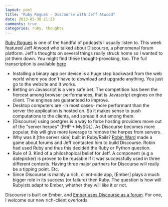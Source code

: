 ```yaml
---
layout: post
title: "Ruby Rogues - Discourse with Jeff Atwood"
date: 2013-05-30 21:23
comments: true
categories: ruby, thoughts
---
```

[Ruby Rogues][1] is one of the handful of podcasts I usually listen to. This week featured Jeff Atwood who talked about
Discourse, a phenomenal forum platform. Jeff's thoughts on several things really struck home so I wanted to jot them down.
You might find these thought-provoking, too. The full transcription is available [here](http://rubyrogues.com/106-rr-discourse-with-jeff-atwood/#more-1341)

* Installing a binary app per device is a huge step backward from the web world where you don't have to download and upgrade anything. You just go to the website and it works.
* Betting on Javascript is a very safe bet. The competition has been the fiercest among browser performances, that is Javascript engines on the client. The engines are guaranteed to improve.
* Desktop computers are -in most cases- more performant than the server the application is hosted on. So it makes sense to push computations to the clients, and spread it out among them.
* [Discourse] using postgres is a way to force hosting providers move out of the "server herpes" (PHP + MySQL). As Discourse becomes more popular, this will give more leverage to remove the herpes from servers.
* Why was it [the server side] built in Ruby/Rails? [Robin Ward][2] made a game about forums and Jeff contacted him to build Discourse. Robin had used Ruby and thus this decided the Ruby or Python question.
* Rule of 3. Kind of a philoshopical belief for Jeff. A component (e.g a datepicker) is proven to be reusable if it was successfully used in three different contexts. Having three major partners for Discourse will really be a tipping point. Etc.
* Since Discourse is mainly a rich, client-side app, [Ember] plays a much bigger role in its success (or failure) then Ruby. The question is how will Rubyists adapt to Ember, whether they will like it or not.

Discourse is built on Ember, and [Ember uses Discourse as a forum][4]. For one, I welcome our new rich-client overlords.

[1]: http://itunes.apple.com/us/podcast/ruby-rogues/id436260381
[2]: http://eviltrout.com/
[3]: http://emberjs.com
[4]: http://discuss.emberjs.com/


